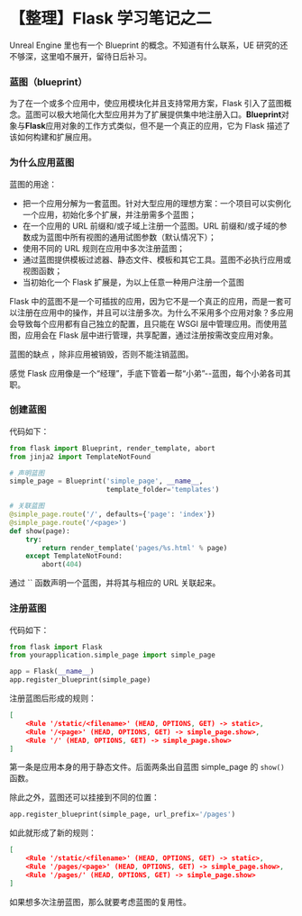 # 【整理】Flask 学习笔记之二

Unreal Engine 里也有一个 Blueprint 的概念。不知道有什么联系，UE 研究的还不够深，这里咱不展开，留待日后补习。

### 蓝图（blueprint）

为了在一个或多个应用中，使应用模块化并且支持常用方案，Flask 引入了蓝图概念。蓝图可以极大地简化大型应用并为了扩展提供集中地注册入口。**Blueprint**对象与**Flask**应用对象的工作方式类似，但不是一个真正的应用，它为 Flask 描述了该如何构建和扩展应用。

### 为什么应用蓝图

蓝图的用途：

- 把一个应用分解为一套蓝图。针对大型应用的理想方案：一个项目可以实例化一个应用，初始化多个扩展，并注册需多个蓝图；
- 在一个应用的 URL 前缀和/或子域上注册一个蓝图。URL 前缀和/或子域的参数成为蓝图中所有视图的通用试图参数（默认情况下）；
- 使用不同的 URL 规则在应用中多次注册蓝图；
- 通过蓝图提供模板过滤器、静态文件、模板和其它工具。蓝图不必执行应用或视图函数；
- 当初始化一个 Flask 扩展是，为以上任意一种用户注册一个蓝图

Flask 中的蓝图不是一个可插拔的应用，因为它不是一个真正的应用，而是一套可以注册在应用中的操作，并且可以注册多次。为什么不采用多个应用对象？多应用会导致每个应用都有自己独立的配置，且只能在 WSGI 层中管理应用。而使用蓝图，应用会在 Flask 层中进行管理，共享配置，通过注册按需改变应用对象。

蓝图的缺点 ，除非应用被销毁，否则不能注销蓝图。

感觉 Flask 应用像是一个“经理”，手底下管着一帮“小弟”--蓝图，每个小弟各司其职。

### 创建蓝图

代码如下：

``` Python
from flask import Blueprint, render_template, abort
from jinja2 import TemplateNotFound

# 声明蓝图
simple_page = Blueprint('simple_page', __name__,
                        template_folder='templates')

# 关联蓝图
@simple_page.route('/', defaults={'page': 'index'})
@simple_page.route('/<page>')
def show(page):
    try:
        return render_template('pages/%s.html' % page)
    except TemplateNotFound:
        abort(404)
```

通过 `` 函数声明一个蓝图，并将其与相应的 URL 关联起来。

### 注册蓝图

代码如下：

``` Python
from flask import Flask
from yourapplication.simple_page import simple_page

app = Flask(__name__)
app.register_blueprint(simple_page)
```
注册蓝图后形成的规则：

``` Json
[
	<Rule '/static/<filename>' (HEAD, OPTIONS, GET) -> static>,
 	<Rule '/<page>' (HEAD, OPTIONS, GET) -> simple_page.show>,
 	<Rule '/' (HEAD, OPTIONS, GET) -> simple_page.show>
]
```
第一条是应用本身的用于静态文件。后面两条出自蓝图 simple_page 的 `show()` 函数。

除此之外，蓝图还可以挂接到不同的位置：

``` Python
app.register_blueprint(simple_page, url_prefix='/pages')
```
如此就形成了新的规则：

``` Json
[
	<Rule '/static/<filename>' (HEAD, OPTIONS, GET) -> static>,
 	<Rule '/pages/<page>' (HEAD, OPTIONS, GET) -> simple_page.show>,
 	<Rule '/pages/' (HEAD, OPTIONS, GET) -> simple_page.show>
]
```

如果想多次注册蓝图，那么就要考虑蓝图的复用性。


